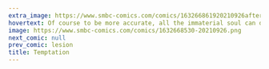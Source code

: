 ```yaml
---
extra_image: https://www.smbc-comics.com/comics/163266861920210926after.png
hovertext: Of course to be more accurate, all the immaterial soul can do is ogle.
image: https://www.smbc-comics.com/comics/1632668530-20210926.png
next_comic: null
prev_comic: lesion
title: Temptation
---
```



